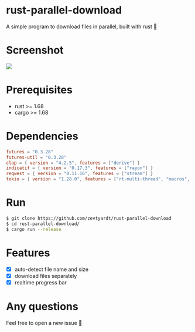 # rust-parallel-download
A simple program to download files in parallel, built with rust 🦀

# Screenshot
![](https://i.ibb.co/3SxBDmb/a.png)

# Prerequisites
- rust >= 1.68
- cargo >= 1.68

# Dependencies
```toml
futures = "0.3.28"
futures-util = "0.3.28"
clap = { version = "4.2.5", features = ["derive"] }
indicatif = { version = "0.17.3", features = ["rayon"] }
reqwest = { version = "0.11.16", features = ["stream"] }
tokio = { version = "1.28.0", features = ["rt-multi-thread", "macros", "fs"] }
```

# Run
```bash
$ git clone https://github.com/zevtyardt/rust-parallel-download
$ cd rust-parallel-download/
$ cargo run --release
```

# Features
- [x] auto-detect file name and size
- [x] download files separately
- [x] realtime progress bar

# Any questions
Feel free to open a new issue 🥳
